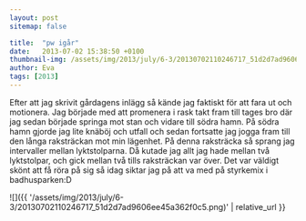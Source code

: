 ```yaml
---
layout: post
sitemap: false

title:  "pw igår"
date:   2013-07-02 15:38:50 +0100
thumbnail-img: /assets/img/2013/july/6-3/20130702110246717_51d2d7ad9606ee45a362f0c5.png
author: Eva
tags: [2013]
---
```


Efter att jag skrivit gårdagens inlägg så kände jag faktiskt för att fara ut och motionera. Jag började med att promenera i rask takt fram till tages bro där jag sedan började springa mot stan och vidare till södra hamn. På södra hamn gjorde jag lite knäböj och utfall och sedan fortsatte jag jogga fram till den långa raksträckan mot min lägenhet.  På denna raksträcka så sprang jag intervaller mellan lyktstolparna. Då kutade jag allt jag hade mellan två lyktstolpar,  och gick mellan två tills raksträckan var över. Det var väldigt skönt att få röra på sig så idag siktar jag på att va med på styrkemix i badhusparken:D

![]({{ '/assets/img/2013/july/6-3/20130702110246717_51d2d7ad9606ee45a362f0c5.png)'  | relative_url }}

